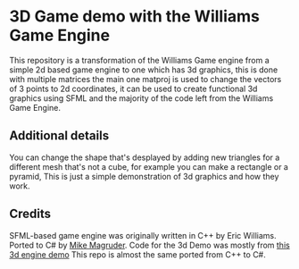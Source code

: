 # 3D Game demo with the Williams Game Engine

This repository is a transformation of the Williams Game engine from a simple 2d based game engine to one which has 3d graphics, 
this is done with multiple matrices the main one matproj is used to change the vectors of 3 points to 2d coordinates, 
it can be used to create functional 3d graphics using SFML and the majority of the code left from the Williams Game Engine.

## Additional details

You can change the shape that's desplayed by adding new triangles for a different mesh that's not a cube, 
for example you can make a rectangle or a pyramid, This is just a simple demonstration of 3d graphics and how they work.

## Credits

SFML-based game engine was originally written in C++ by Eric Williams. Ported to C# by [Mike Magruder](https://github.com/mikemag). 
Code for the 3d Demo was mostly from [this 3d engine demo](https://github.com/OneLoneCoder/Javidx9/blob/master/ConsoleGameEngine/BiggerProjects/Engine3D/OneLoneCoder_olcEngine3D_Part1.cpp)
This repo is almost the same ported from C++ to C#.

